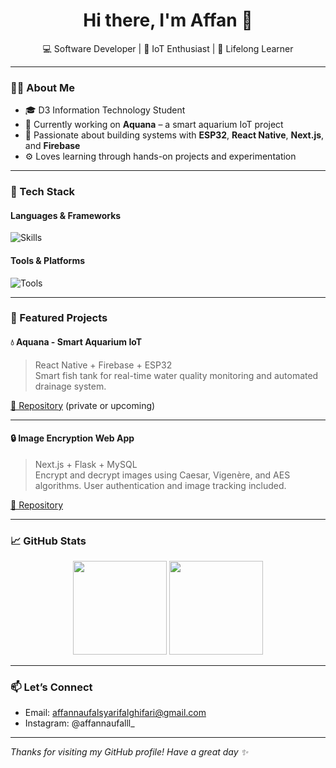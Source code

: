 <h1 align="center">Hi there, I'm Affan 👋</h1>

<p align="center">
  💻 Software Developer | 🔌 IoT Enthusiast | 🌱 Lifelong Learner
</p>

---

### 🧑‍💻 About Me

- 🎓 D3 Information Technology Student  
- 🔭 Currently working on **Aquana** – a smart aquarium IoT project  
- 🧠 Passionate about building systems with **ESP32**, **React Native**, **Next.js**, and **Firebase**
- ⚙️ Loves learning through hands-on projects and experimentation

---

### 🚀 Tech Stack

#### Languages & Frameworks
![Skills](https://skillicons.dev/icons?i=js,ts,py,php,html,css)

#### Tools & Platforms
![Tools](https://skillicons.dev/icons?i=nextjs,react,firebase,mysql,git,vercel,arduino,vscode)

---

### 📌 Featured Projects

#### 💧 Aquana - Smart Aquarium IoT
> React Native + Firebase + ESP32  
Smart fish tank for real-time water quality monitoring and automated drainage system.

[🔗 Repository](https://github.com/affanlst/aquana) (private or upcoming)

---

#### 🔒 Image Encryption Web App
> Next.js + Flask + MySQL  
Encrypt and decrypt images using Caesar, Vigenère, and AES algorithms. User authentication and image tracking included.

[🔗 Repository](https://github.com/affanlst/image_encrypt)

---

### 📈 GitHub Stats

<p align="center">
  <img src="https://github-readme-stats.vercel.app/api?username=affanlst&show_icons=true&theme=radical" height="150" />
  <img src="https://github-readme-stats.vercel.app/api/top-langs/?username=affanlst&layout=compact&theme=radical" height="150" />
</p>

---

### 📫 Let’s Connect

- Email: affannaufalsyarifalghifari@gmail.com
- Instagram: @affannaufalll_

---

*Thanks for visiting my GitHub profile! Have a great day ✨*

